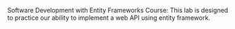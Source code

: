 Software Development with Entity Frameworks Course: This lab is designed to practice our ability to implement a web API using entity framework.
